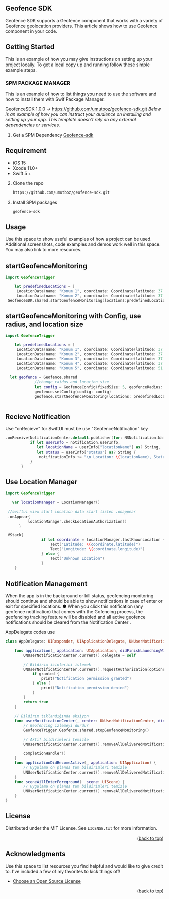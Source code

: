 ## Geofence SDK

Geofence SDK supports a Geofence component that works with a variety of Geofence geolocation providers. This article shows how to use  Geofence component in your code.

## Getting Started

This is an example of how you may give instructions on setting up your project locally.
To get a local copy up and running follow these simple example steps.

### SPM PACKAGE MANAGER
This is an example of how to list things you need to use the software and how to install them with Swif Package Manager.

GeofenceSDK 1.0.0 -> https://github.com/umutboz/geofence-sdk.git
_Below is an example of how you can instruct your audience on installing and setting up your app. This template doesn't rely on any external dependencies or services._

1. Get a SPM Dependency [Geofence-sdk](https://github.com/umutboz/geofence-sdk.git)
 ## Requirement
* iOS 15
* Xcode 11.0+
* Swift 5 +
2. Clone the repo
   ```sh
   https://github.com/umutboz/geofence-sdk.git
   ```
3. Install SPM packages
   ```sh
   geofence-sdk
   ```
## Usage

Use this space to show useful examples of how a project can be used. Additional screenshots, code examples and demos work well in this space. You may also link to more resources.

## startGeofenceMonitoring
   ```swift
   import GeofenceTrigger
   
       let predefinedLocations = [
        LocationData(name: "Konum 1", coordinate: Coordinate(latitude: 37.331, longitude: -122.0307)),
        LocationData(name: "Konum 2", coordinate: Coordinate(latitude: 37.33005, longitude: -122.028600))]
    GeofenceSDK.shared.startGeofenceMonitoring(locations:predefinedLocations)
   ```
   
   ## startGeofenceMonitoring with Config, use radius, and location size
   ```swift
   import GeofenceTrigger

       let predefinedLocations = [
        LocationData(name: "Konum 1", coordinate: Coordinate(latitude: 37.331, longitude: -122.0307)),
        LocationData(name: "Konum 2", coordinate: Coordinate(latitude: 37.33005, longitude: -122.028600)),
        LocationData(name: "Konum 3", coordinate: Coordinate(latitude: 37.33003, longitude: -122.02975)),
        LocationData(name: "Konum 4", coordinate: Coordinate(latitude: 37.331049, longitude: -122.029149)),
        LocationData(name: "Konum 5", coordinate: Coordinate(latitude: 51.509980, longitude: -0.133700))
        
     let geofence = Geofence.shared
                //change raidus and location size
                let config = GeofenceConfig(fixedSize: 5, geofenceRadius: 50)
                geofence.setConfig(config: config)
                geofence.startGeofenceMonitoring(locations: predefinedLocations)
                
   ```
   
## Recieve Notification
Use "onRecieve" for SwiftUI 
must be use "GeofenceNotification" key
 ```swift
 .onReceive(NotificationCenter.default.publisher(for: NSNotification.Name("GeofenceNotification"))) { notification in
            if let userInfo = notification.userInfo,
               let locationName = userInfo["locationName"] as? String,
               let status = userInfo["status"] as? String {
                notificationInfo += "\n Location: \(locationName), Status: \(status)"
            }
        }
 ```  
## Use Location Manager

  ```swift
  import GeofenceTrigger
  
     var locationManager = LocationManager()
   
   //swiftui view start location data start listen .onappear
   .onAppear{
            locationManager.checkLocationAuthorization()
        }
  ```
```swift
 VStack{
                if let coordinate = locationManager.lastKnownLocation {
                    Text("Latitude: \(coordinate.latitude)")
                    Text("Longitude: \(coordinate.longitude)")
                } else {
                    Text("Unknown Location")
                }
    }
 ```

## Notification Management
When the app is in the background or kill status, geofencing monitoring should continue and
should be able to show notifications in case of enter or exit for specified locations.
● When you click this notification (any geofence notification) that comes with the Gofencing
process, the geofencing tracking feature will be disabled and all active geofence notifications
should be cleared from the Notification Center .

AppDelegate codes use

```swift
class AppDelegate: UIResponder, UIApplicationDelegate, UNUserNotificationCenterDelegate {

    func application(_ application: UIApplication, didFinishLaunchingWithOptions launchOptions: [UIApplication.LaunchOptionsKey: Any]?) -> Bool {
        UNUserNotificationCenter.current().delegate = self
        
        // Bildirim izinlerini istemek
        UNUserNotificationCenter.current().requestAuthorization(options: [.alert, .badge, .sound]) { (granted, error) in
            if granted {
                print("Notification permission granted")
            } else {
                print("Notification permission denied")
            }
        }
        return true
    }
    
    // Bildirim tıklandığında aksiyon
    func userNotificationCenter(_ center: UNUserNotificationCenter, didReceive response: UNNotificationResponse, withCompletionHandler completionHandler: @escaping () -> Void) {
        // Geofencing izlemeyi durdur
        GeofenceTrigger.Geofence.shared.stopGeofenceMonitoring()
        
        // Aktif bildirimleri temizle
        UNUserNotificationCenter.current().removeAllDeliveredNotifications()
        
        completionHandler()
    }
    func applicationDidBecomeActive(_ application: UIApplication) {
        // Uygulama on planda tum bildirimleri temizle
        UNUserNotificationCenter.current().removeAllDeliveredNotifications()
    }
    func sceneWillEnterForeground(_ scene: UIScene) {
        // Uygulama on planda tum bildirimleri temizle
        UNUserNotificationCenter.current().removeAllDeliveredNotifications()
    }
}

 ```
## License
Distributed under the MIT License. See `LICENSE.txt` for more information.

<p align="right">(<a href="#readme-top">back to top</a>)</p>

## Acknowledgments
Use this space to list resources you find helpful and would like to give credit to. I've included a few of my favorites to kick things off!

* [Choose an Open Source License](https://choosealicense.com)

<p align="right">(<a href="#readme-top">back to top</a>)</p>
